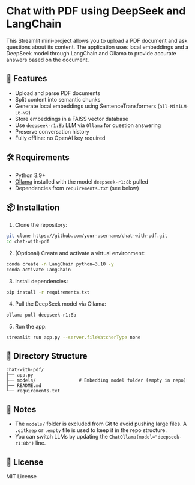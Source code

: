 # Chat with PDF using DeepSeek and LangChain

This Streamlit mini-project allows you to upload a PDF document and ask questions about its content. The application uses local embeddings and a DeepSeek model through LangChain and Ollama to provide accurate answers based on the document.

## 🚀 Features

- Upload and parse PDF documents
- Split content into semantic chunks
- Generate local embeddings using SentenceTransformers (`all-MiniLM-L6-v2`)
- Store embeddings in a FAISS vector database
- Use `deepseek-r1:8b` LLM via `Ollama` for question answering
- Preserve conversation history
- Fully offline: no OpenAI key required

## 🛠️ Requirements

- Python 3.9+
- [Ollama](https://ollama.com/) installed with the model `deepseek-r1:8b` pulled
- Dependencies from `requirements.txt` (see below)

## 📦 Installation

1. Clone the repository:

```bash
git clone https://github.com/your-username/chat-with-pdf.git
cd chat-with-pdf
```

2. (Optional) Create and activate a virtual environment:

```bash
conda create -n LangChain python=3.10 -y
conda activate LangChain
```

3. Install dependencies:

```bash
pip install -r requirements.txt
```

4. Pull the DeepSeek model via Ollama:

```bash
ollama pull deepseek-r1:8b
```

5. Run the app:

```bash
streamlit run app.py --server.fileWatcherType none
```

## 📁 Directory Structure

```
chat-with-pdf/
├── app.py
├── models/                # Embedding model folder (empty in repo)
├── README.md
└── requirements.txt
```

## 📝 Notes

- The `models/` folder is excluded from Git to avoid pushing large files. A `.gitkeep` or `.empty` file is used to keep it in the repo structure.
- You can switch LLMs by updating the `ChatOllama(model="deepseek-r1:8b")` line.

## 📄 License

MIT License
